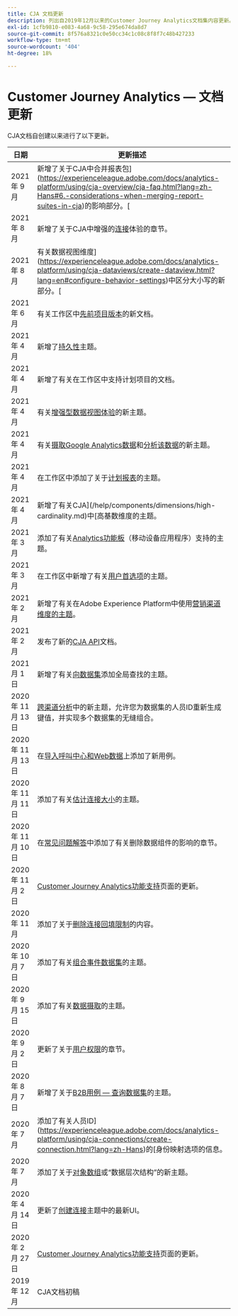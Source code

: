 ```yaml
---
title: CJA 文档更新
description: 列出自2019年12月以来的Customer Journey Analytics文档集内容更新。
exl-id: 1cfb9810-e083-4a68-9c58-295e674da8d7
source-git-commit: 8f576a8321c0e50cc34c1c08c8f8f7c48b427233
workflow-type: tm+mt
source-wordcount: '404'
ht-degree: 18%

---
```


# Customer Journey Analytics — 文档更新

CJA文档自创建以来进行了以下更新。

| 日期 | 更新描述 |
| --- | --- |
| 2021 年 9 月 | 新增了关于CJA中合并报表包](https://experienceleague.adobe.com/docs/analytics-platform/using/cja-overview/cja-faq.html?lang=zh-Hans#6.-considerations-when-merging-report-suites-in-cja)的影响部分。[ |
| 2021 年 8 月 | 新增了关于CJA中增强的[连接](https://experienceleague.adobe.com/docs/analytics-platform/using/cja-connections/manage-connections.html?lang=zh-Hans)体验的章节。 |
| 2021 年 8 月 | 有关数据视图维度](https://experienceleague.adobe.com/docs/analytics-platform/using/cja-dataviews/create-dataview.html?lang=en#configure-behavior-settings)中区分大小写的新部分。[ |
| 2021 年 6 月 | 有关工作区中[先前项目版本](https://experienceleague.adobe.com/docs/analytics-platform/using/cja-workspace/build-workspace-project/save-projects.html?lang=en#previous-version)的新文档。 |
| 2021 年 4 月 | 新增了[持久性](/help/data-views/persistence.md)主题。 |
| 2021 年 4 月 | 新增了有关在工作区中支持计划项目的文档。 |
| 2021 年 4 月 | 有关[增强型数据视图体验](/help/data-views/data-views.md)的新主题。 |
| 2021 年 4 月 | 有关[摄取Google Analytics数据](/help/use-cases/ga-to-cja.md)和[分析该数据](/help/use-cases/ga-to-cja-reporting.md)的新主题。 |
| 2021 年 4 月 | 在工作区中添加了关于[计划报表](/help/analysis-workspace/curate-share/t-schedule-report.md)的主题。 |
| 2021 年 4 月 | 新增了有关CJA](/help/components/dimensions/high-cardinality.md)中[高基数维度的主题。 |
| 2021 年 3 月 | 添加了有关[Analytics功能板](/help/mobile-app/home.md)（移动设备应用程序）支持的主题。 |
| 2021 年 3 月 | 在工作区中新增了有关[用户首选项](/help/analysis-workspace/user-preferences.md)的主题。 |
| 2021 年 2 月 | 新增了有关在Adobe Experience Platform中使用[营销渠道维度的主题](/help/use-cases/marketing-channels.md)。 |
| 2021 年 2 月 | 发布了新的[CJA API](https://www.adobe.io/cja-apis/docs/)文档。 |
| 2021 月 1 日 | 新增了有关[向数据集](/help/use-cases/global-lookups.md)添加全局查找的主题。 |
| 2020 年 11 月 13 日 | [跨渠道分析](/help/connections/cca/overview.md)中的新主题，允许您为数据集的人员ID重新生成键值，并实现多个数据集的无缝组合。 |
| 2020 年 11 月 13 日 | 在[导入呼叫中心和Web数据](/help/use-cases/call-center.md)上添加了新用例。 |
| 2020 年 11 月 11 日 | 添加了有关[估计连接大小](/help/connections/estimate-connection-size.md)的主题。 |
| 2020 年 11 月 10 日 | 在[常见问题解答](/help/getting-started/cja-faq.md)中添加了有关删除数据组件的影响的章节。 |
| 2020 年 11 月 2 日 | [Customer Journey Analytics功能支持](/help/getting-started/cja-aa.md)页面的更新。 |
| 2020 年 11 月 | 添加了关于[删除连接回填限制](https://experienceleague.adobe.com/docs/analytics-platform/using/cja-connections/create-connection.html?lang=en#backfill-historical-data)的内容。 |
| 2020 年 10 月 7 日 | 添加了有关[组合事件数据集](/help/connections/combined-dataset.md)的主题。 |
| 2020 年 9 月 15 日 | 添加了有关[数据摄取](/help/use-cases/data-ingestion.md)的主题。 |
| 2020 年 9 月 2 日 | 更新了关于[用户权限](https://experienceleague.adobe.com/docs/analytics-platform/using/cja-overview/cja-overview.html?lang=zh-Hans)的章节。 |
| 2020 年 8 月 7 日 | 新增了关于[B2B用例 — 查询数据集](/help/use-cases/b2b.md)的主题。 |
| 2020 年 7 月 | 添加了有关人员ID](https://experienceleague.adobe.com/docs/analytics-platform/using/cja-connections/create-connection.html?lang=zh-Hans)的[身份映射选项的信息。 |
| 2020 年 7 月 | 添加了关于[对象数组](/help/use-cases/object-arrays.md)或“数据层次结构”的新主题。 |
| 2020 年 4 月 14 日 | 更新了[创建连接](/help/connections/create-connection.md)主题中的最新UI。 |
| 2020 年 2 月 27 日 | [Customer Journey Analytics功能支持](/help/getting-started/cja-aa.md)页面的更新。 |
| 2019 年 12 月 | CJA文档初稿 |
